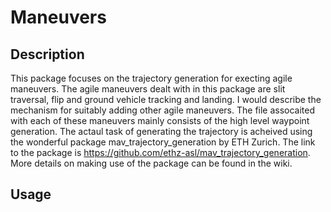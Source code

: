 # Maneuvers

## Description
This package focuses on the trajectory generation for execting agile maneuvers. The agile maneuvers dealt with in this package are slit traversal, flip and ground vehicle tracking and landing. I would describe the mechanism for suitably adding other agile maneuvers. The file assocaited with each of these maneuvers mainly consists of the high level waypoint generation. The actaul task of generating the trajectory is acheived using the wonderful package mav_trajectory_generation
by ETH Zurich. The link to the package is https://github.com/ethz-asl/mav_trajectory_generation. More details on making use of the package can be found in the wiki.

## Usage







